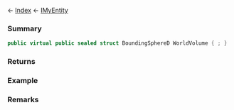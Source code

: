 ← [Index](Api-Index) ← [IMyEntity](VRage.Game.ModAPI.Ingame.IMyEntity)

### Summary

```csharp
public virtual public sealed struct BoundingSphereD WorldVolume { ; }
```

### Returns

### Example

### Remarks

